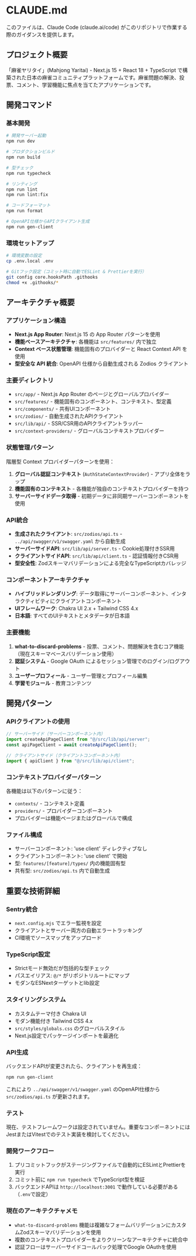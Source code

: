 # CLAUDE.md

このファイルは、Claude Code (claude.ai/code) がこのリポジトリで作業する際のガイダンスを提供します。

## プロジェクト概要

「麻雀ヤリタイ」(Mahjong Yaritai) - Next.js 15 + React 18 + TypeScript で構築された日本の麻雀コミュニティプラットフォームです。麻雀問題の解決、投票、コメント、学習機能に焦点を当てたアプリケーションです。

## 開発コマンド

### 基本開発

```bash
# 開発サーバー起動
npm run dev

# プロダクションビルド
npm run build

# 型チェック
npm run typecheck

# リンティング
npm run lint
npm run lint:fix

# コードフォーマット
npm run format

# OpenAPI仕様からAPIクライアント生成
npm run gen-client
```

### 環境セットアップ

```bash
# 環境変数の設定
cp .env.local .env

# Gitフック設定（コミット時に自動でESLint & Prettierを実行）
git config core.hooksPath .githooks
chmod +x .githooks/*
```

## アーキテクチャ概要

### アプリケーション構造

- **Next.js App Router**: Next.js 15 の App Router パターンを使用
- **機能ベースアーキテクチャ**: 各機能は `src/features/` 内で独立
- **Context ベース状態管理**: 機能固有のプロバイダーと React Context API を使用
- **型安全な API 統合**: OpenAPI 仕様から自動生成される Zodios クライアント

### 主要ディレクトリ

- `src/app/` - Next.js App Router のページとグローバルプロバイダー
- `src/features/` - 機能固有のコンポーネント、コンテキスト、型定義
- `src/components/` - 共有UIコンポーネント
- `src/zodios/` - 自動生成されたAPIクライアント
- `src/lib/api/` - SSR/CSR用のAPIクライアントラッパー
- `src/context-providers/` - グローバルコンテキストプロバイダー

### 状態管理パターン

階層型 Context プロバイダーパターンを使用：

1. **グローバル認証コンテキスト** (`AuthStateContextProvider`) - アプリ全体をラップ
2. **機能固有のコンテキスト** - 各機能が独自のコンテキストプロバイダーを持つ
3. **サーバーサイドデータ取得** - 初期データに非同期サーバーコンポーネントを使用

### API統合

- **生成されたクライアント**: `src/zodios/api.ts` - `../api/swagger/v1/swagger.yaml` から自動生成
- **サーバーサイドAPI**: `src/lib/api/server.ts` - Cookie処理付きSSR用
- **クライアントサイドAPI**: `src/lib/api/client.ts` - 認証情報付きCSR用
- **型安全性**: Zodスキーマバリデーションによる完全なTypeScriptカバレッジ

### コンポーネントアーキテクチャ

- **ハイブリッドレンダリング**: データ取得にサーバーコンポーネント、インタラクティビティにクライアントコンポーネント
- **UIフレームワーク**: Chakra UI 2.x + Tailwind CSS 4.x
- **日本語**: すべてのUIテキストとメタデータが日本語

### 主要機能

1. **what-to-discard-problems** - 投票、コメント、問題解決を含むコア機能（現在スキーマベースバリデーション使用）
2. **認証システム** - Google OAuth によるセッション管理でのログイン/ログアウト
3. **ユーザープロフィール** - ユーザー管理とプロフィール編集
4. **学習モジュール** - 教育コンテンツ

## 開発パターン

### APIクライアントの使用

```typescript
// サーバーサイド（サーバーコンポーネント内）
import createApiPageClient from "@/src/lib/api/server";
const apiPageClient = await createApiPageClient();

// クライアントサイド（クライアントコンポーネント内）
import { apiClient } from "@/src/lib/api/client";
```

### コンテキストプロバイダーパターン

各機能は以下のパターンに従う：

- `contexts/` - コンテキスト定義
- `providers/` - プロバイダーコンポーネント
- プロバイダーは機能ページまたはグローバルで構成

### ファイル構成

- サーバーコンポーネント: 'use client' ディレクティブなし
- クライアントコンポーネント: 'use client' で開始
- 型: `features/[feature]/types/` 内の機能固有型
- 共有型: `src/zodios/api.ts` 内で自動生成

## 重要な技術詳細

### Sentry統合

- `next.config.mjs` でエラー監視を設定
- クライアントとサーバー両方の自動エラートラッキング
- CI環境でソースマップをアップロード

### TypeScript設定

- Strictモード無効だが包括的な型チェック
- パスエイリアス: `@/*` がリポジトリルートにマップ
- モダンなESNextターゲットとlib設定

### スタイリングシステム

- カスタムテーマ付き Chakra UI
- モダン機能付き Tailwind CSS 4.x
- `src/styles/globals.css` のグローバルスタイル
- Next.js設定でパッケージインポートを最適化

### API生成

バックエンドAPIが変更されたら、クライアントを再生成：

```bash
npm run gen-client
```

これにより `../api/swagger/v1/swagger.yaml` のOpenAPI仕様から `src/zodios/api.ts` が更新されます。

### テスト

現在、テストフレームワークは設定されていません。重要なコンポーネントにはJestまたはVitestでのテスト実装を検討してください。

### 開発ワークフロー

1. プリコミットフックがステージングファイルで自動的にESLintとPrettierを実行
2. コミット前に `npm run typecheck` でTypeScript型を検証
3. バックエンドAPIは `http://localhost:3001` で動作している必要がある（`.env`で設定）

### 現在のアーキテクチャメモ

- `what-to-discard-problems` 機能は複雑なフォームバリデーションにカスタムZodスキーマバリデーションを使用
- 複数のコンテキストプロバイダーをよりクリーンなアーキテクチャに統合中
- 認証フローはサーバーサイドコールバック処理でGoogle OAuthを使用